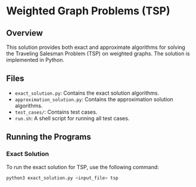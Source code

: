 # Weighted Graph Problems (TSP)

## Overview

This solution provides both exact and approximate algorithms for solving the Traveling Salesman Problem (TSP) on weighted graphs. The solution is implemented in Python.

## Files

- `exact_solution.py`: Contains the exact solution algorithms.
- `approximation_solution.py`: Contains the approximation solution algorithms.
- `test_cases/`: Contains test cases.
- `run.sh`: A shell script for running all test cases.

## Running the Programs

### Exact Solution

To run the exact solution for TSP, use the following command:

```bash
python3 exact_solution.py <input_file> tsp

